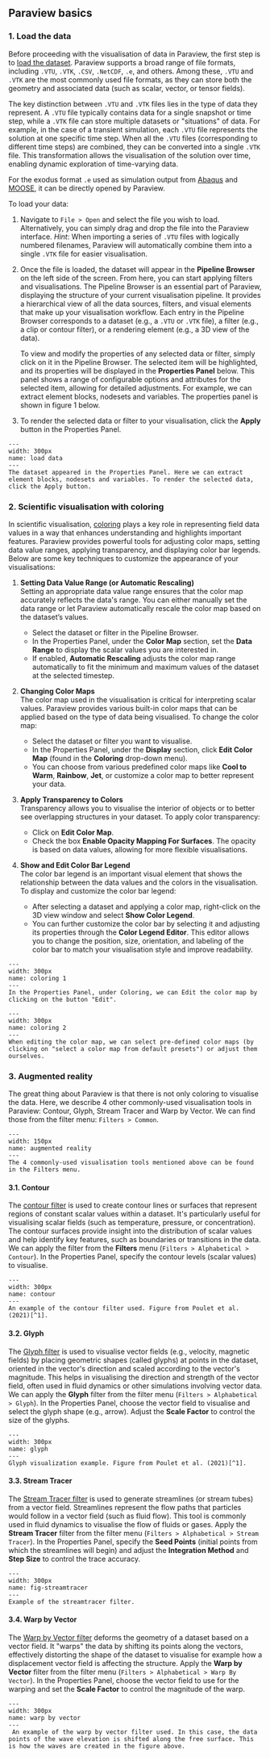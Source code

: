 ## Paraview basics

### 1. Load the data
Before proceeding with the visualisation of data in Paraview, the first step is to [load the dataset](https://docs.paraview.org/en/latest/UsersGuide/dataIngestion.html). Paraview supports a broad range of file formats, including `.VTU`, `.VTK`, `.CSV`, `.NetCDF`, `.e`, and others. Among these, `.VTU` and `.VTK` are the most commonly used file formats, as they can store both the geometry and associated data (such as scalar, vector, or tensor fields).

The key distinction between `.VTU` and `.VTK` files lies in the type of data they represent. A `.VTU` file typically contains data for a single snapshot or time step, while a `.VTK` file can store multiple datasets or "situations" of data. For example, in the case of a transient simulation, each `.VTU` file represents the solution at one specific time step. When all the `.VTU` files (corresponding to different time steps) are combined, they can be converted into a single `.VTK` file. This transformation allows the visualisation of the solution over time, enabling dynamic exploration of time-varying data.

For the exodus format `.e` used as simulation output from [Abaqus](https://www.3ds.com/products/simulia/abaqus) and [MOOSE](../../codes/Moose.md), it can be directly opened by Paraview.

To load your data:

1. Navigate to `File > Open` and select the file you wish to load. Alternatively, you can simply drag and drop the file into the Paraview interface. _Hint_: When importing a series of `.VTU` files with logically numbered filenames, Paraview will automatically combine them into a single `.VTK` file for easier visualisation.
2. Once the file is loaded, the dataset will appear in the **Pipeline Browser** on the left side of the screen. From here, you can start applying filters and visualisations. The Pipeline Browser is an essential part of Paraview, displaying the structure of your current visualisation pipeline. It provides a hierarchical view of all the data sources, filters, and visual elements that make up your visualisation workflow. Each entry in the Pipeline Browser corresponds to a dataset (e.g., a `.VTU` or `.VTK` file), a filter (e.g., a clip or contour filter), or a rendering element (e.g., a 3D view of the data).

   To view and modify the properties of any selected data or filter, simply click on it in the Pipeline Browser. The selected item will be highlighted, and its properties will be displayed in the **Properties Panel** below. This panel shows a range of configurable options and attributes for the selected item, allowing for detailed adjustments. For example, we can extract element blocks, nodesets and variables. The properties panel is shown in figure 1 below.

3. To render the selected data or filter to your visualisation, click the **Apply** button in the Properties Panel.

```{figure} ./Figures/load_data.png
---
width: 300px
name: load data
---
The dataset appeared in the Properties Panel. Here we can extract element blocks, nodesets and variables. To render the selected data, click the Apply button.
```

### 2. Scientific visualisation with coloring

In scientific visualisation, [coloring](https://docs.paraview.org/en/latest/Tutorials/ClassroomTutorials/beginningColorMapsAndPalettes.html) plays a key role in representing field data values in a way that enhances understanding and highlights important features. Paraview provides powerful tools for adjusting color maps, setting data value ranges, applying transparency, and displaying color bar legends. Below are some key techniques to customize the appearance of your visualisations:

1. **Setting Data Value Range (or Automatic Rescaling)**  
   Setting an appropriate data value range ensures that the color map accurately reflects the data's range. You can either manually set the data range or let Paraview automatically rescale the color map based on the dataset’s values.  
   - Select the dataset or filter in the Pipeline Browser.
   - In the Properties Panel, under the **Color Map** section, set the **Data Range** to display the scalar values you are interested in.
   - If enabled, **Automatic Rescaling** adjusts the color map range automatically to fit the minimum and maximum values of the dataset at the selected timestep.

2. **Changing Color Maps**  
   The color map used in the visualisation is critical for interpreting scalar values. Paraview provides various built-in color maps that can be applied based on the type of data being visualised. To change the color map:
   - Select the dataset or filter you want to visualise.
   - In the Properties Panel, under the **Display** section, click **Edit Color Map** (found in the **Coloring** drop-down menu).
   - You can choose from various predefined color maps like **Cool to Warm**, **Rainbow**, **Jet**, or customize a color map to better represent your data.

3. **Apply Transparency to Colors**  
   Transparency allows you to visualise the interior of objects or to better see overlapping structures in your dataset. To apply color transparency:
   - Click on **Edit Color Map**.
   - Check the box **Enable Opacity Mapping For Surfaces**. The opacity is based on data values, allowing for more flexible visualisations.

4. **Show and Edit Color Bar Legend**  
   The color bar legend is an important visual element that shows the relationship between the data values and the colors in the visualisation. To display and customize the color bar legend:
   - After selecting a dataset and applying a color map, right-click on the 3D view window and select **Show Color Legend**.
   - You can further customize the color bar by selecting it and adjusting its properties through the **Color Legend Editor**. This editor allows you to change the position, size, orientation, and labeling of the color bar to match your visualisation style and improve readability.

```{figure} ./Figures/coloring_1.png
---
width: 300px
name: coloring 1
---
In the Properties Panel, under Coloring, we can Edit the color map by clicking on the button "Edit".
```

```{figure} ./Figures/coloring_2.png
---
width: 300px
name: coloring 2
---
When editing the color map, we can select pre-defined color maps (by clicking on "select a color map from default presets") or adjust them ourselves.
```

### 3. Augmented reality

The great thing about Paraview is that there is not only coloring to visualise the data. Here, we describe 4 other commonly-used visualisation tools in Paraview: Contour, Glyph, Stream Tracer and Warp by Vector. We can find those from the filter menu: `Filters > Common`.

```{figure} ./Figures/common_filters.png
---
width: 150px
name: augmented reality
---
The 4 commonly-used visualisation tools mentioned above can be found in the Filters menu.
```

#### 3.1. Contour

The [contour filter](https://docs.paraview.org/en/latest/Tutorials/ClassroomTutorials/beginningSourcesAndFilters.html#contour-filter) is used to create contour lines or surfaces that represent regions of constant scalar values within a dataset. It's particularly useful for visualising scalar fields (such as temperature, pressure, or concentration). The contour surfaces provide insight into the distribution of scalar values and help identify key features, such as boundaries or transitions in the data. We can apply the filter from the **Filters** menu (`Filters > Alphabetical > Contour`). In the Properties Panel, specify the contour levels (scalar values) to visualise.

```{figure} ./Figures/contour.png
---
width: 300px
name: contour
---
An example of the contour filter used. Figure from Poulet et al. (2021)[^1].
```

#### 3.2. Glyph

The [Glyph filter](https://docs.paraview.org/en/latest/Tutorials/ClassroomTutorials/beginningSourcesAndFilters.html#glyph-filter) is used to visualise vector fields (e.g., velocity, magnetic fields) by placing geometric shapes (called glyphs) at points in the dataset, oriented in the vector's direction and scaled according to the vector's magnitude. This helps in visualising the direction and strength of the vector field, often used in fluid dynamics or other simulations involving vector data. We can apply the **Glyph** filter from the filter menu (`Filters > Alphabetical > Glyph`). In the Properties Panel, choose the vector field to visualise and select the glyph shape (e.g., arrow). Adjust the **Scale Factor** to control the size of the glyphs.

```{figure} ./Figures/glyph_2.png
---
width: 300px
name: glyph
---
Glyph visualization example. Figure from Poulet et al. (2021)[^1].
```

#### 3.3. Stream Tracer

The [Stream Tracer filter](https://docs.paraview.org/en/latest/Tutorials/ClassroomTutorials/beginningSourcesAndFilters.html#stream-tracer) is used to generate streamlines (or stream tubes) from a vector field. Streamlines represent the flow paths that particles would follow in a vector field (such as fluid flow). This tool is commonly used in fluid dynamics to visualise the flow of fluids or gases. Apply the **Stream Tracer** filter from the filter menu (`Filters > Alphabetical > Stream Tracer`). In the Properties Panel, specify the **Seed Points** (initial points from which the streamlines will begin) and adjust the **Integration Method** and **Step Size** to control the trace accuracy.

```{figure} https://data.4tu.nl/thumbnails/e4fb265b-f05b-4a8e-b2c0-afde16240d45.png
---
width: 300px
name: fig-streamtracer
---
Example of the streamtracer filter.
````

#### 3.4. Warp by Vector

The [Warp by Vector filter](https://docs.paraview.org/en/latest/Tutorials/ClassroomTutorials/advancedTimeManagement.html#warp-vector-filter) deforms the geometry of a dataset based on a vector field. It "warps" the data by shifting its points along the vectors, effectively distorting the shape of the dataset to visualise for example how a displacement vector field is affecting the structure. Apply the **Warp by Vector** filter from the filter menu (`Filters > Alphabetical > Warp By Vector`). In the Properties Panel, choose the vector field to use for the warping and set the **Scale Factor** to control the magnitude of the warp.

```{figure} ./Figures/warp_by_vector.png
---
width: 300px
name: warp by vector
---
 An example of the warp by vector filter used. In this case, the data points of the wave elevation is shifted along the free surface. This is how the waves are created in the figure above.
```

[^1]: [Poulet, T. et al. (2021) Dynamic modelling of overprinted low-permeability fault cores and surrounding damage zones as lower dimensional interfaces for multiphysics simulations. Computers & Geosciences.](https://doi.org/10.1016/j.cageo.2021.104719)

